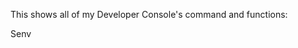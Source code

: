 This shows all of my Developer Console's command and functions:



Senv <Script path>
Returns the script's table. Example: Senv game.Players.LocalPlayer.PlayerScripts.ChatScript
  
  getreg <Script Path>
	Gets all the registrys for the <Script Path> and copies it to your clipboard
  
  write getreg <Script Path> <String>
Gets all the registrys for the <Script Path> and writes it Example: write getreg game.Workspace.Script reg.txt
	
dump upvalues copy
Gets all the game's upvalues and copies it to your clipboard

dump upvalues write <string>
	Gets all the game's upvalues and writes it
	
dump registry copy
Gets the game's registry n copies it to your clipboard

dump registry write <string>
	Gets the game's registry and writes it
	
	
Other commands:

walkspeed <int>
	Changes your walkspeed to the value
	
jumppower <int>
	Changes your Jumppower to the value
	
hipheight <int> 
	Changes your hipheight to the value
	
block head
Changes your head into a block mesh

faceless
Deletes your face

creeper
Turns your body into a creeper shape

headless
Removes your head

cut body
Your body literally gets cut in half

naked
Removes your clothes

grab hair
Turns your hait into a tool

block hat
Turns your hat into a block


(EVERYONE SEES THE CHANGES LIKE HEADLESS)
